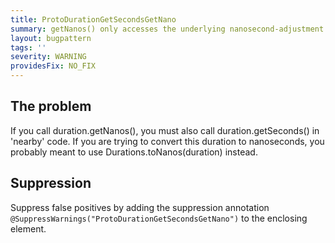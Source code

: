 ```yaml
---
title: ProtoDurationGetSecondsGetNano
summary: getNanos() only accesses the underlying nanosecond-adjustment of the duration.
layout: bugpattern
tags: ''
severity: WARNING
providesFix: NO_FIX
---
```


<!--
*** AUTO-GENERATED, DO NOT MODIFY ***
To make changes, edit the @BugPattern annotation or the explanation in docs/bugpattern.
-->

## The problem
If you call duration.getNanos(), you must also call duration.getSeconds() in 'nearby' code. If you are trying to convert this duration to nanoseconds, you probably meant to use Durations.toNanos(duration) instead.

## Suppression
Suppress false positives by adding the suppression annotation `@SuppressWarnings("ProtoDurationGetSecondsGetNano")` to the enclosing element.
